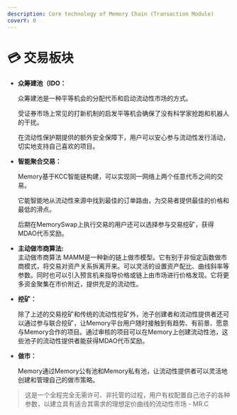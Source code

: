 ```yaml
---
description: Core technology of Memory Chain (Transaction Module)
coverY: 0
---
```


# 💳 交易板块



*   **众筹建池（IDO：**

    众筹建池是一种平等机会的分配代币和启动流动性市场的方式。

    受证券市场上常见的打新机制的启发平等机会确保了没有科学家抢跑和机器人的干扰。

    在流动性保护期提供的额外安全保障下，用户可以安心参与流动性发行活动，切实地支持自己喜欢的项目。
*   **智能聚合交易：**

    Memory基于KCC智能链构建，可以实现同一网络上两个任意代币之间的交易。

    它能智能地从流动性来源中找到最佳的订单路由，为交易者提供最佳的价格和最低的滑点。

    后期在MemorySwap上执行交易的用户还可以选择参与交易挖矿，获得MDAO代币奖励。
* **主动做市商算法:**\
  主动做市商算法 MAMM是一种新的链上做市模型。它有别于非恒定函数做市商模式，将交易对资产关系拆离开来。可以灵活的设置资产配比、曲线斜率等参数。同时也可以引入预言机来指导价格或链上由市场进行价格发现。它将更多资金聚集在市价附近，提供充足的流动性。
*   **挖矿：**

    除了上述的交易挖矿和传统的流动性挖矿外，池子创建者和流动性提供者还可以通过参与联合挖矿，让Memory平台用户随时接触到有趋势、有前景、愿意与Memory合作的项目。通过审核的项目可以在Memory上创建流动性池，这些池子的流动性提供者能获得MDAO代币奖励。
*   **做市：**

    Memory通过Memory公有池和Memory私有池，让流动性提供者可以灵活地创建和管理自己的做市策略。

> 这是一个全程完全无需许可、非托管的过程，用户有权配置自己池子的各种参数，以建立具有适合其需求的理想定价曲线的流动性市场 - MR.C

